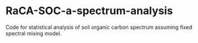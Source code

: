 # RaCA-SOC-a-spectrum-analysis
Code for statistical analysis of soil organic carbon spectrum assuming fixed spectral mixing model.

